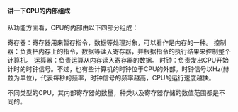 #### 讲一下CPU的内部组成

从功能方面看，CPU的内部由以下四部分组成：

寄存器：寄存器用来暂存指令，数据等处理对象，可以看作是内存的一种。
控制器：负责把内存上的指令，数据等读入寄存器，并根据指令的执行结果来控制整个计算机。
运算器：负责运算从内存读入寄存器的数据。
时钟：负责发出CPU开始计时的时钟信号。不过，也有些计算机的时钟位于CPU的外部。时钟信号以Hz(赫兹为单位)，代表每秒的频率，时钟信号的频率越高，CPU的运行速度越快。


不同类型的CPU，其内部寄存器的数量，种类以及寄存器存储的数值范围都是不同的。